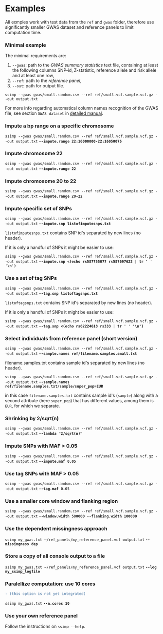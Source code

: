 [//]: ==================================
# Examples
[//]: ==================================

All exmples work with test data from the `ref` and `gwas` folder, therefore use significantly smaller GWAS dataset and reference panels to limit computation time. 

### Minimal example
[//]: -------------------------------
The minimal requirements are:
1. `--gwas`: path to the *GWAS summary statistics* text file, containing at least the following columns SNP-id, Z-statistic, reference allele and risk allele and at least one row, 
2. `--ref`: path to the *reference panel*,
3. `--out`: path for output file.

`ssimp --gwas gwas/small.random.csv --ref ref/small.vcf.sample.vcf.gz --out output.txt`

For more info regarding automatical column names recognition of the GWAS file, see section `GWAS dataset` in [detailed manual](https://github.com/sinarueeger/ssimp_software/blob/master/docu/manual.md).


### Impute a bp range on a specific chromosome
`ssimp --gwas gwas/small.random.csv --ref ref/small.vcf.sample.vcf.gz --out output.txt` **`--impute.range 22:16000000-22:16050075`**


### Impute chromosome 22
`ssimp --gwas gwas/small.random.csv --ref ref/small.vcf.sample.vcf.gz --out output.txt` **`--impute.range 22`**


### Impute chromosome 20 to 22
`ssimp --gwas gwas/small.random.csv --ref ref/small.vcf.sample.vcf.gz --out output.txt` **`--impute.range 20-22`**


### Impute specific set of SNPs
`ssimp --gwas gwas/small.random.csv --ref ref/small.vcf.sample.vcf.gz --out output.txt` **`--impute.snp listofimputesnps.txt`**

`listofimputesnps.txt` contains SNP id's separated by new lines (no header).

If it is only a handful of SNPs it might be easier to use:

`ssimp --gwas gwas/small.random.csv --ref ref/small.vcf.sample.vcf.gz --out output.txt` **`--impute.snp <(echo rs587755077 rs587697622 | tr ' ' '\n')`**


### Use a set of tag SNPs
`ssimp --gwas gwas/small.random.csv --ref ref/small.vcf.sample.vcf.gz --out output.txt` **`--tag.snp listoftagsnps.txt`**

`listoftagsnps.txt` contains SNP id's separated by new lines (no header).

If it is only a handful of SNPs it might be easier to use:

`ssimp --gwas gwas/small.random.csv --ref ref/small.vcf.sample.vcf.gz --out output.txt` **`--tag.snp <(echo rs62224618 rs333 | tr ' ' '\n')`**


### Select individuals from reference panel (short version)

`ssimp --gwas gwas/small.random.csv --ref ref/small.vcf.sample.vcf.gz --out output.txt` **`--sample.names ref/filename.samples.small.txt`**

filename.samples.txt contains sample id's separated by new lines (no header). 

`ssimp --gwas gwas/small.random.csv --ref ref/small.vcf.sample.vcf.gz --out output.txt` **`--sample.names ref/filename.samples.txt/sample/super_pop=EUR`**

in this case `filename.samples.txt` contains sample id's (`sample`) along with a second attribute (here `super_pop`) that has different values, among them is `EUR`, for which we separate. 


### Shrinking by 2/sqrt(n)
`ssimp --gwas gwas/small.random.csv --ref ref/small.vcf.sample.vcf.gz --out output.txt` **`--lambda "2/sqrt(n)"`**


### Impute SNPs with MAF > 0.05
`ssimp --gwas gwas/small.random.csv --ref ref/small.vcf.sample.vcf.gz --out output.txt` **`--impute.maf 0.05`**


### Use tag SNPs with MAF > 0.05
`ssimp --gwas gwas/small.random.csv --ref ref/small.vcf.sample.vcf.gz --out output.txt` **`--tag.maf 0.05`**


### Use a smaller core window and flanking region
`ssimp --gwas gwas/small.random.csv --ref ref/small.vcf.sample.vcf.gz --out output.txt` **`--window.width 500000 --flanking.width 100000`**


### Use the dependent missingness approach
`ssimp my_gwas.txt ~/ref_panels/my_reference_panel.vcf output.txt` **`--missingness dep`**


### Store a copy of all console output to a file
`ssimp my_gwas.txt ~/ref_panels/my_reference_panel.vcf output.txt` **`--log my_ssimp_logfile`**


### Paralellize computation: use 10 cores 
```diff 
- (this option is not yet integrated)
```
`ssimp my_gwas.txt` **`--n.cores 10`**


### Use your own reference panel
Follow the instructions on `ssimp --help`.
